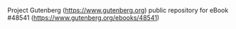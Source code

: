 Project Gutenberg (https://www.gutenberg.org) public repository for eBook #48541 (https://www.gutenberg.org/ebooks/48541)

